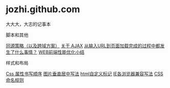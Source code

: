 jozhi.github.com
================

大大大，大志的记事本

脚本和其他

[同源策略（以及跨域方案）](https://github.com/jozhi/jozhi.github.com/issues/9)
[关于 AJAX](https://github.com/jozhi/jozhi.github.com/issues/8)
[从输入URL到页面加载完成的过程中都发生了什么事情？](https://github.com/jozhi/jozhi.github.com/issues/7)
[WEB前端性能优化小结](https://github.com/jozhi/jozhi.github.com/issues/6)



样式和布局

[Css 属性书写顺序](https://github.com/jozhi/jozhi.github.com/issues/5)
[图片垂直居中写法](https://github.com/jozhi/jozhi.github.com/issues/4)
[html自定义标记](https://github.com/jozhi/jozhi.github.com/issues/3)
[IE各浏览器兼容写法](https://github.com/jozhi/jozhi.github.com/issues/2)
[CSS命名规则](https://github.com/jozhi/jozhi.github.com/issues/1)
